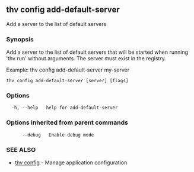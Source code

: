 ## thv config add-default-server

Add a server to the list of default servers

### Synopsis

Add a server to the list of default servers that will be started when running 'thv run' without arguments.
The server must exist in the registry.

Example:
  thv config add-default-server my-server

```
thv config add-default-server [server] [flags]
```

### Options

```
  -h, --help   help for add-default-server
```

### Options inherited from parent commands

```
      --debug   Enable debug mode
```

### SEE ALSO

* [thv config](thv_config.md)	 - Manage application configuration

